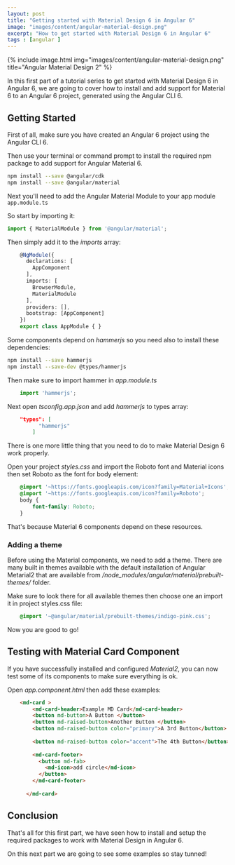 ```yaml
---
layout: post
title: "Getting started with Material Design 6 in Angular 6"
image: "images/content/angular-material-design.png"
excerpt: "How to get started with Material Design 6 in Angular 6" 
tags : [angular ] 
---
```


{% include image.html 
    img="images/content/angular-material-design.png" 
    title="Angular Material Design 2" 
%}


In this first part of a tutorial series to get started with Material Design 6 in Angular 6, we are going to cover 
how to install and add support for Material 6 to an Angular 6 project, generated using the Angular CLI 6. 

## Getting Started

First of all, make sure you have created an Angular 6 project using the Angular CLI 6. 

Then use your terminal or command prompt to install the required npm package to add support for Angular Material 6.
    
```bash    
npm install --save @angular/cdk
npm install --save @angular/material
```

Next you'll need to add the Angular Material Module to your app module `app.module.ts`

So start by importing it:

```ts
import { MaterialModule } from '@angular/material';
```

Then simply add it to the *imports* array:

```ts    
    @NgModule({
      declarations: [
        AppComponent
      ],
      imports: [
        BrowserModule,
        MaterialModule
      ],
      providers: [],
      bootstrap: [AppComponent]
    })
    export class AppModule { }
```

Some components depend on <em>hammerjs</em> so you need also to install these dependencies:

```bash
npm install --save hammerjs  
npm install --save-dev @types/hammerjs
```

Then make sure to import hammer in <em>app.module.ts</em> 

```ts
    import 'hammerjs';
```

Next open <em>tsconfig.app.json</em> and add <em>hammerjs</em> to types array:

```json
    "types": [
          "hammerjs"
        ]
```

There is one more little thing that you need to do to make Material Design 6 work properly.

Open your project <em>styles.css</em> and import the Roboto font and Material icons then set Roboto as the font for body element:

```css
    @import '~https://fonts.googleapis.com/icon?family=Material+Icons';
    @import '~https://fonts.googleapis.com/icon?family=Roboto';
    body {
        font-family: Roboto;
    }
```

That's because Material 6 components depend on these resources.

### Adding a theme 

Before using the Material components, we need to add a theme. There are many built in themes available with 
the default installation of Angular Metarial2 that are available from <em>/node_modules/angular/material/prebuilt-themes/</em> 
folder.

Make sure to look there for all available themes then choose one an import it in project styles.css file:

```css
    @import '~@angular/material/prebuilt-themes/indigo-pink.css';
```

Now you are good to go!

## Testing with Material Card Component

If you have successfully installed and configured <em>Material2</em>, you can now test some of its components to make sure everything is ok.

Open <em>app.component.html</em> then add these examples:

```html
    <md-card >
        <md-card-header>Example MD Card</md-card-header>
        <button md-button>A Button </button>
        <button md-raised-button>Another Button </button>
        <button md-raised-button color="primary">A 3rd Button</button>
     
        <button md-raised-button color="accent">The 4th Button</button>
        
        <md-card-footer>
          <button md-fab>
            <md-icon>add circle</md-icon>
          </button>
        </md-card-footer>
     
      </md-card>
```

## Conclusion 

That's all for this first part, we have seen how to install and setup the required packages to work with Material Design in Angular 6.

On this next part we are going to see some examples so stay tunned!


    
